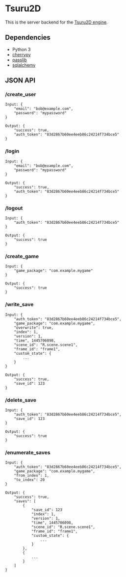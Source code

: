 # Tsuru2D

This is the server backend for the [Tsuru2D engine](https://github.com/Tsuru2D/Tsuru2D-engine).

## Dependencies

- Python 3
- [cherrypy](http://www.cherrypy.org/)
- [passlib](https://pythonhosted.org/passlib/)
- [sqlalchemy](http://www.sqlalchemy.org/)

## JSON API

### /create_user
```
Input: {
    "email": "bob@example.com",
    "password": "mypassword"
}

Output: {
    "success": true,
    "auth_token": "83d2867b60ee4eeb86c24214f734bce5"
}
```

### /login
```
Input: {
    "email": "bob@example.com",
    "password": "mypassword"
}

Output: {
    "success": true,
    "auth_token": "83d2867b60ee4eeb86c24214f734bce5"
}
```

### /logout
```
Input: {
    "auth_token": "83d2867b60ee4eeb86c24214f734bce5"
}

Output: {
    "success": true
}
```

### /create_game
```
Input: {
    "game_package": "com.example.mygame"
}

Output: {
    "success": true
}
```

### /write_save
```
Input: {
    "auth_token": "83d2867b60ee4eeb86c24214f734bce5",
    "game_package": "com.example.mygame",
    "overwrite": true,
    "index": 1,
    "version": 1,
    "time", 1445706098,
    "scene_id": "R.scene.scene1",
    "frame_id": "frame1",
    "custom_state": {
        ...
    }
}

Output: {
    "success": true,
    "save_id": 123
}
```

### /delete_save
```
Input: {
    "auth_token": "83d2867b60ee4eeb86c24214f734bce5",
    "save_id": 123
}

Output: {
    "success": true
}
```

### /enumerate_saves
```
Input: {
    "auth_token": "83d2867b60ee4eeb86c24214f734bce5",
    "game_package": "com.example.mygame",
    "from_index": 1,
    "to_index": 20
}

Output: {
    "success": true,
    "saves": [
        {
            "save_id": 123
            "index": 1,
            "version": 1,
            "time", 1445706098,
            "scene_id": "R.scene.scene1",
            "frame_id": "frame1",
            "custom_state": {
                ...
            }
        },
        {
            ...
        }
    ]
}
```
